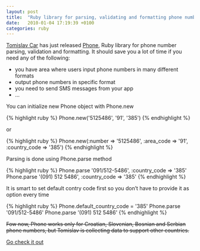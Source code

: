 ```yaml
---
layout: post
title:  "Ruby library for parsing, validating and formatting phone numbers"
date:   2010-01-04 17:19:39 +0100
categories: ruby
---
```


[Tomislav Car](https://github.com/carr) has just released [Phone](https://github.com/carr/phone), Ruby library for phone number parsing, validation and formatting. It should save you a lot of time if you need any of the following:

* you have area where users input phone numbers in many different formats
* output phone numbers in specific format
* you need to send SMS messages from your app
* …

You can initialize new Phone object with Phone.new

{% highlight ruby %}
  Phone.new('5125486', '91', '385')
{% endhighlight %}

or

{% highlight ruby %}
  Phone.new(:number => '5125486', :area_code => '91', :country_code => '385')
{% endhighlight %}

Parsing is done using Phone.parse method

{% highlight ruby %}
    Phone.parse '091/512-5486', :country_code => '385'
    Phone.parse '(091) 512 5486', :country_code => '385'
{% endhighlight %}

It is smart to set default contry code first so you don’t have to provide it as option every time

{% highlight ruby %}
    Phone.default_country_code = '385'
    Phone.parse '091/512-5486'
    Phone.parse '(091) 512 5486'
{% endhighlight %}

~~Fow now, Phone works only for Croatian, Slovenian, Bosnian and Serbian phone numbers, but Tomislav is collecting data to support other countries.~~

[Go check it out](https://github.com/carr/phone)
